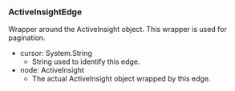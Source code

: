 ### ActiveInsightEdge
Wrapper around the ActiveInsight object. This wrapper is used for pagination.

- cursor: System.String
  - String used to identify this edge.
- node: ActiveInsight
  - The actual ActiveInsight object wrapped by this edge.
